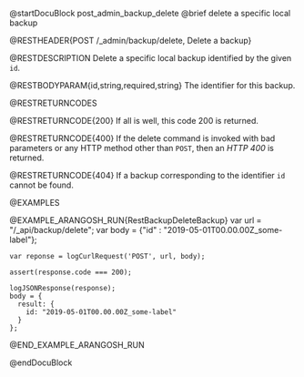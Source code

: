@startDocuBlock post_admin_backup_delete
@brief delete a specific local backup

@RESTHEADER{POST /_admin/backup/delete, Delete a backup}

@RESTDESCRIPTION
Delete a specific local backup identified by the given `id`.

@RESTBODYPARAM{id,string,required,string}
The identifier for this backup. 

@RESTRETURNCODES

@RESTRETURNCODE{200}
If all is well, this code 200 is returned.

@RESTRETURNCODE{400}
If the delete command is invoked with bad parameters or any HTTP
method other than `POST`, then an *HTTP 400* is returned.

@RESTRETURNCODE{404}
If a backup corresponding to the identifier `id` cannot be found.

@EXAMPLES

@EXAMPLE_ARANGOSH_RUN{RestBackupDeleteBackup}
    var url = "/_api/backup/delete";
    var body = {"id" : "2019-05-01T00.00.00Z_some-label"};

    var reponse = logCurlRequest('POST', url, body);

    assert(response.code === 200);

    logJSONResponse(response);
    body = {
      result: {
        id: "2019-05-01T00.00.00Z_some-label"
      }
    };
@END_EXAMPLE_ARANGOSH_RUN

@endDocuBlock
